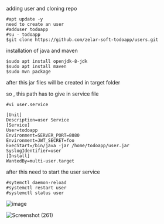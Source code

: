 adding user and cloning repo
```
#apt update -y
need to create an user 
#adduser todoapp
#su - todoapp
$git clone https://github.com/zelar-soft-todoapp/users.git
 ```
 
 installation of java and maven
 ```
$sudo apt install openjdk-8-jdk
$sudo apt install maven
$sudo mvn package
```
after this jar files will be created in target folder

so , this path has to give in service file 
```
#vi user.service

[Unit]
Description=user Service
[Service]
User=todoapp
Environment=SERVER_PORT=8080
Environment=JWT_SECRET=foo
ExecStart=/bin/java -jar /home/todoapp/user.jar
SyslogIdentifier=user
[Install]
WantedBy=multi-user.target
```

after this need to start the user service 
```
#sytemctl daemon-reload
#systemctl restart user
#systemctl status user
```







![image](https://user-images.githubusercontent.com/82602260/116801312-446c7e80-ab26-11eb-9fc8-81a8a6ff09ef.png)


![Screenshot (261)](https://user-images.githubusercontent.com/82602260/116852696-693e2000-ac12-11eb-9e91-bf836a857998.png)

